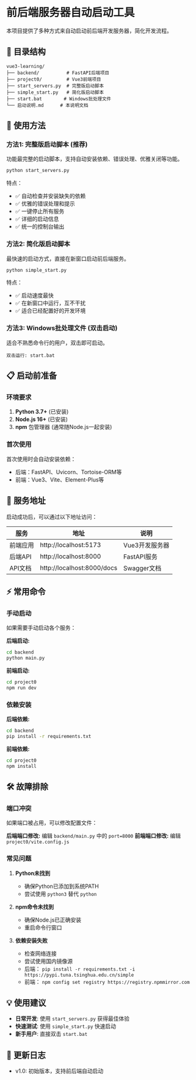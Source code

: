 # 前后端服务器自动启动工具

本项目提供了多种方式来自动启动前后端开发服务器，简化开发流程。

## 📁 目录结构
```
vue3-learning/
├── backend/          # FastAPI后端项目
├── project0/         # Vue3前端项目
├── start_servers.py  # 完整版启动脚本
├── simple_start.py   # 简化版启动脚本
├── start.bat        # Windows批处理文件
└── 启动说明.md      # 本说明文档
```

## 🚀 使用方法

### 方法1: 完整版启动脚本 (推荐)
功能最完整的启动脚本，支持自动安装依赖、错误处理、优雅关闭等功能。

```bash
python start_servers.py
```

特点：
- ✅ 自动检查并安装缺失的依赖
- ✅ 优雅的错误处理和提示
- ✅ 一键停止所有服务
- ✅ 详细的启动信息
- ✅ 统一的控制台输出

### 方法2: 简化版启动脚本
最快速的启动方式，直接在新窗口启动前后端服务。

```bash
python simple_start.py
```

特点：
- ✅ 启动速度最快
- ✅ 在新窗口中运行，互不干扰
- ✅ 适合已经配置好的开发环境

### 方法3: Windows批处理文件 (双击启动)
适合不熟悉命令行的用户，双击即可启动。

```
双击运行: start.bat
```

## 📋 启动前准备

### 环境要求
1. **Python 3.7+** (已安装)
2. **Node.js 16+** (已安装)
3. **npm** 包管理器 (通常随Node.js一起安装)

### 首次使用
首次使用时会自动安装依赖：
- 后端：FastAPI、Uvicorn、Tortoise-ORM等
- 前端：Vue3、Vite、Element-Plus等

## 🔗 服务地址

启动成功后，可以通过以下地址访问：

| 服务 | 地址 | 说明 |
|------|------|------|
| 前端应用 | http://localhost:5173 | Vue3开发服务器 |
| 后端API | http://localhost:8000 | FastAPI服务 |
| API文档 | http://localhost:8000/docs | Swagger文档 |

## ⚡ 常用命令

### 手动启动
如果需要手动启动各个服务：

**后端启动:**
```bash
cd backend
python main.py
```

**前端启动:**
```bash
cd project0
npm run dev
```

### 依赖安装
**后端依赖:**
```bash
cd backend
pip install -r requirements.txt
```

**前端依赖:**
```bash
cd project0
npm install
```

## 🛠️ 故障排除

### 端口冲突
如果端口被占用，可以修改配置文件：

**后端端口修改:** 编辑 `backend/main.py` 中的 `port=8000`
**前端端口修改:** 编辑 `project0/vite.config.js`

### 常见问题

1. **Python未找到**
   - 确保Python已添加到系统PATH
   - 尝试使用 `python3` 替代 `python`

2. **npm命令未找到**
   - 确保Node.js已正确安装
   - 重启命令行窗口

3. **依赖安装失败**
   - 检查网络连接
   - 尝试使用国内镜像源
   - 后端： `pip install -r requirements.txt -i https://pypi.tuna.tsinghua.edu.cn/simple`
   - 前端： `npm config set registry https://registry.npmmirror.com`

## 💡 使用建议

- **日常开发**: 使用 `start_servers.py` 获得最佳体验
- **快速测试**: 使用 `simple_start.py` 快速启动
- **新手用户**: 直接双击 `start.bat`

## 🔄 更新日志
- v1.0: 初始版本，支持前后端自动启动